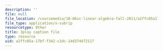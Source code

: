 ```yaml
---
description: ''
file: null
file_location: /coursemedia/18-06sc-linear-algebra-fall-2011/a2ffc05a17bff342c1dc14d374d72117_4PnArrxCZLE.srt
file_type: application/x-subrip
resourcetype: Other
title: 3play caption file
type: resource
uid: a2ffc05a-17bf-f342-c1dc-14d374d72117
---
```

